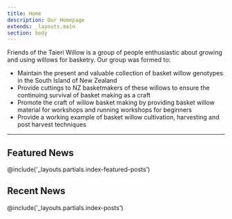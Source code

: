 ```yaml
---
title: Home
description: Our Homepage
extends: _layouts.main
section: body
---
```

Friends of the Taieri Willow is a group of people enthusiastic about growing and using willows for basketry. Our group was formed to:

- Maintain the present and valuable collection of basket willow genotypes in the South Island of New Zealand  
- Provide cuttings to NZ basketmakers of these willows to ensure the continuing survival of basket making as a craft  
- Promote the craft of willow basket making by providing basket willow material for workshops and running workshops for beginners  
- Provide a working example of basket willow cultivation, harvesting and post harvest techniques  

<hr class="border-b my-6">

## Featured News

@include('_layouts.partials.index-featured-posts')

## Recent News

@include('_layouts.partials.index-posts')